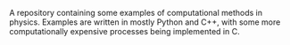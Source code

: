 A repository containing some examples of computational methods in physics. Examples are written in mostly Python and C++, with some more computationally expensive processes being implemented in C. 
